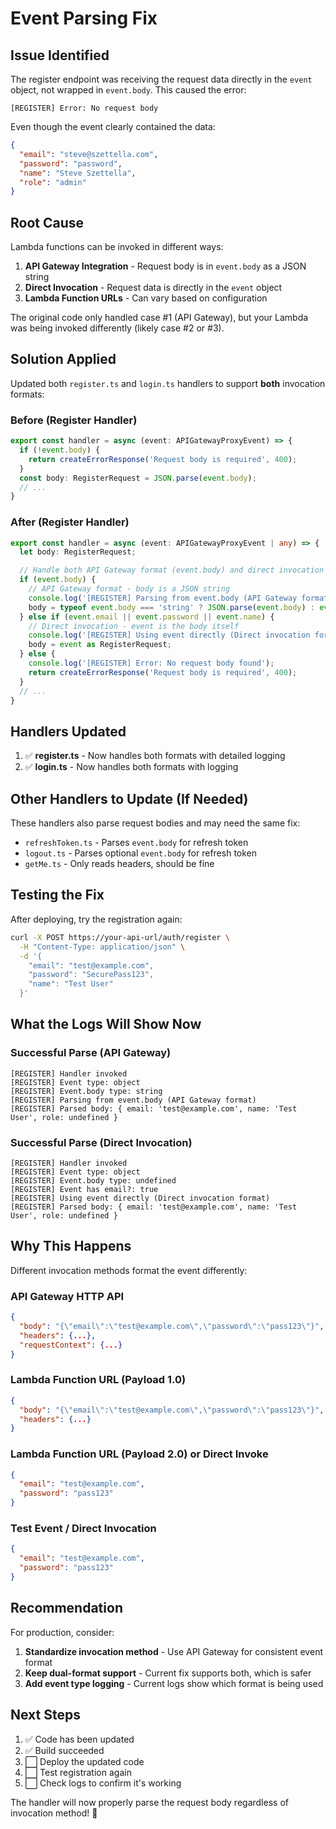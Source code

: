# Event Parsing Fix

## Issue Identified

The register endpoint was receiving the request data directly in the `event` object, not wrapped in `event.body`. This caused the error:

```
[REGISTER] Error: No request body
```

Even though the event clearly contained the data:
```json
{
  "email": "steve@szettella.com",
  "password": "password",
  "name": "Steve Szettella",
  "role": "admin"
}
```

## Root Cause

Lambda functions can be invoked in different ways:

1. **API Gateway Integration** - Request body is in `event.body` as a JSON string
2. **Direct Invocation** - Request data is directly in the `event` object
3. **Lambda Function URLs** - Can vary based on configuration

The original code only handled case #1 (API Gateway), but your Lambda was being invoked differently (likely case #2 or #3).

## Solution Applied

Updated both `register.ts` and `login.ts` handlers to support **both** invocation formats:

### Before (Register Handler)
```typescript
export const handler = async (event: APIGatewayProxyEvent) => {
  if (!event.body) {
    return createErrorResponse('Request body is required', 400);
  }
  const body: RegisterRequest = JSON.parse(event.body);
  // ...
}
```

### After (Register Handler)
```typescript
export const handler = async (event: APIGatewayProxyEvent | any) => {
  let body: RegisterRequest;

  // Handle both API Gateway format (event.body) and direct invocation (event directly)
  if (event.body) {
    // API Gateway format - body is a JSON string
    console.log('[REGISTER] Parsing from event.body (API Gateway format)');
    body = typeof event.body === 'string' ? JSON.parse(event.body) : event.body;
  } else if (event.email || event.password || event.name) {
    // Direct invocation - event is the body itself
    console.log('[REGISTER] Using event directly (Direct invocation format)');
    body = event as RegisterRequest;
  } else {
    console.log('[REGISTER] Error: No request body found');
    return createErrorResponse('Request body is required', 400);
  }
  // ...
}
```

## Handlers Updated

1. ✅ **register.ts** - Now handles both formats with detailed logging
2. ✅ **login.ts** - Now handles both formats with logging

## Other Handlers to Update (If Needed)

These handlers also parse request bodies and may need the same fix:

- `refreshToken.ts` - Parses `event.body` for refresh token
- `logout.ts` - Parses optional `event.body` for refresh token
- `getMe.ts` - Only reads headers, should be fine

## Testing the Fix

After deploying, try the registration again:

```bash
curl -X POST https://your-api-url/auth/register \
  -H "Content-Type: application/json" \
  -d '{
    "email": "test@example.com",
    "password": "SecurePass123",
    "name": "Test User"
  }'
```

## What the Logs Will Show Now

### Successful Parse (API Gateway)
```
[REGISTER] Handler invoked
[REGISTER] Event type: object
[REGISTER] Event.body type: string
[REGISTER] Parsing from event.body (API Gateway format)
[REGISTER] Parsed body: { email: 'test@example.com', name: 'Test User', role: undefined }
```

### Successful Parse (Direct Invocation)
```
[REGISTER] Handler invoked
[REGISTER] Event type: object
[REGISTER] Event.body type: undefined
[REGISTER] Event has email?: true
[REGISTER] Using event directly (Direct invocation format)
[REGISTER] Parsed body: { email: 'test@example.com', name: 'Test User', role: undefined }
```

## Why This Happens

Different invocation methods format the event differently:

### API Gateway HTTP API
```json
{
  "body": "{\"email\":\"test@example.com\",\"password\":\"pass123\"}",
  "headers": {...},
  "requestContext": {...}
}
```

### Lambda Function URL (Payload 1.0)
```json
{
  "body": "{\"email\":\"test@example.com\",\"password\":\"pass123\"}",
  "headers": {...}
}
```

### Lambda Function URL (Payload 2.0) or Direct Invoke
```json
{
  "email": "test@example.com",
  "password": "pass123"
}
```

### Test Event / Direct Invocation
```json
{
  "email": "test@example.com",
  "password": "pass123"
}
```

## Recommendation

For production, consider:

1. **Standardize invocation method** - Use API Gateway for consistent event format
2. **Keep dual-format support** - Current fix supports both, which is safer
3. **Add event type logging** - Current logs show which format is being used

## Next Steps

1. ✅ Code has been updated
2. ✅ Build succeeded
3. ⬜ Deploy the updated code
4. ⬜ Test registration again
5. ⬜ Check logs to confirm it's working

The handler will now properly parse the request body regardless of invocation method! 🎉
